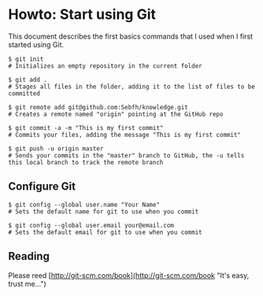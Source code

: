 # Howto: Start using Git

This document describes the first basics commands that I used when I first started using Git.

	$ git init
	# Initializes an empty repository in the current folder

	$ git add .
	# Stages all files in the folder, adding it to the list of files to be committed

	$ git remote add git@github.com:Sebfh/knowledge.git
	# Creates a remote named "origin" pointing at the GitHub repo

	$ git commit -a -m "This is my first commit"
	# Commits your files, adding the message "This is my first commit"

	$ git push -u origin master
	# Sends your commits in the "master" branch to GitHub, the -u tells this local branch to track the remote branch

## Configure Git

	$ git config --global user.name "Your Name"
	# Sets the default name for git to use when you commit

	$ git config --global user.email your@email.com
	# Sets the default email for git to use when you commit

## Reading

Please reed [http://git-scm.com/book](http://git-scm.com/book "It's easy, trust me...")